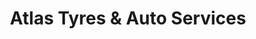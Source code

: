 ---
title: "Atlas Tyres & Auto Services"
url: /dublin/atlas-tyres-und-auto-services/
shop: Autowerkstatt
---